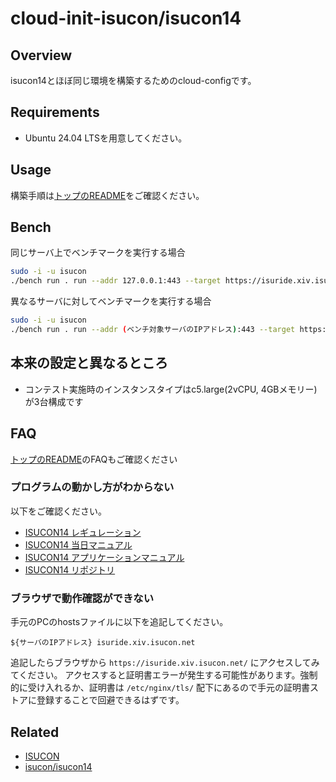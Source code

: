 # cloud-init-isucon/isucon14

## Overview

isucon14とほぼ同じ環境を構築するためのcloud-configです。

## Requirements

* Ubuntu 24.04 LTSを用意してください。

## Usage

構築手順は[トップのREADME](../README.md)をご確認ください。

## Bench

同じサーバ上でベンチマークを実行する場合

```sh
sudo -i -u isucon
./bench run . run --addr 127.0.0.1:443 --target https://isuride.xiv.isucon.net --payment-url http://127.0.0.1:12346 --payment-bind-port 12346
```

異なるサーバに対してベンチマークを実行する場合

```sh
sudo -i -u isucon
./bench run . run --addr (ベンチ対象サーバのIPアドレス):443 --target https://isuride.xiv.isucon.net --payment-url http://(ベンチ実行サーバのIPアドレス):12346 --payment-bind-port 12346
```

## 本来の設定と異なるところ

* コンテスト実施時のインスタンスタイプはc5.large(2vCPU, 4GBメモリー)が3台構成です

## FAQ

[トップのREADME](../README.md)のFAQもご確認ください

### プログラムの動かし方がわからない

以下をご確認ください。

* [ISUCON14 レギュレーション](https://isucon.net/archives/58657116.html)
* [ISUCON14 当日マニュアル](https://gist.github.com/wtks/0a3268de13856ed6e18c6560023ec436)
* [ISUCON14 アプリケーションマニュアル](https://gist.github.com/wtks/8eadf471daf7cb59942de02273ce7884)
* [ISUCON14 リポジトリ](https://github.com/isucon/isucon14)

### ブラウザで動作確認ができない

手元のPCのhostsファイルに以下を追記してください。

```
${サーバのIPアドレス} isuride.xiv.isucon.net
```

追記したらブラウザから `https://isuride.xiv.isucon.net/` にアクセスしてみてください。
アクセスすると証明書エラーが発生する可能性があります。強制的に受け入れるか、証明書は `/etc/nginx/tls/` 配下にあるので手元の証明書ストアに登録することで回避できるはずです。

## Related

* [ISUCON](https://isucon.net/)
* [isucon/isucon14](https://github.com/isucon/isucon14)
